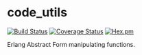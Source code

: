 # code_utils

[![Build Status](https://travis-ci.org/relayr/erl-code-utils.svg?branch=master)](https://travis-ci.org/relayr/erl-code-utils) [![Coverage Status](https://coveralls.io/repos/github/relayr/erl-code-utils/badge.svg?branch=master)](https://coveralls.io/github/relayr/erl-code-utils?branch=master) [![Hex.pm](https://img.shields.io/hexpm/v/code_utils.svg?style=flat)](https://hex.pm/packages/code_utils)

Erlang Abstract Form manipulating functions.

